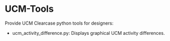 UCM-Tools
=========
Provide UCM Clearcase python tools for designers:
- ucm_activity_difference.py: Displays graphical UCM activity differences.

